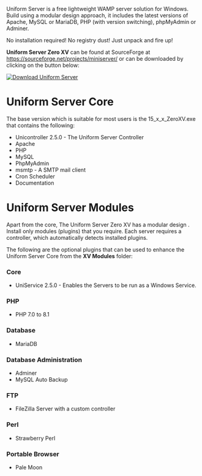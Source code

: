 Uniform Server is a free lightweight WAMP server solution for Windows.
Build using a modular design approach, it includes the latest versions of Apache, MySQL or MariaDB, PHP (with version switching), phpMyAdmin or Adminer.

No installation required! No registry dust! Just unpack and fire up!

**Uniform Server Zero XV** can be found at SourceForge at https://sourceforge.net/projects/miniserver/ or can be downloaded by clicking on the button below:

[![Download Uniform Server](https://a.fsdn.com/con/app/sf-download-button)](https://sourceforge.net/projects/miniserver/files/latest/download)

# Uniform Server Core

The base version which is suitable for most users is the 15_x_x_ZeroXV.exe that contains the following:

 * Unicontroller 2.5.0 - The Uniform Server Controller
 * Apache
 * PHP
 * MySQL
 * PhpMyAdmin
 * msmtp - A SMTP mail client
 * Cron Scheduler
 * Documentation

# Uniform Server Modules

Apart from the core, The Uniform Server Zero XV has a modular design . Install only modules (plugins) that you require. 
Each server requires a controller, which automatically detects installed plugins.

The following are the optional plugins that can be used to enhance the Uniform Server Core from the **XV Modules** folder:

### Core

 * UniService 2.5.0 - Enables the Servers to be run as a Windows Service.

### PHP

 * PHP 7.0 to 8.1

### Database

 * MariaDB

### Database Administration

 * Adminer
 * MySQL Auto Backup

### FTP

 * FileZilla Server with a custom controller

### Perl

 * Strawberry Perl

### Portable Browser

 * Pale Moon